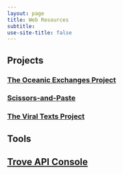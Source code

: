 ```yaml
---
layout: page
title: Web Resources
subtitle:  
use-site-title: false
---
```


## Projects

### [The Oceanic Exchanges Project](http://www.oceanicexchanges.org)

### [Scissors-and-Paste](http://www.scissorsandpaste.net)

### [The Viral Texts Project](https://viraltexts.org)

## Tools

## [Trove API Console](https://troveconsole.herokuapp.com)
